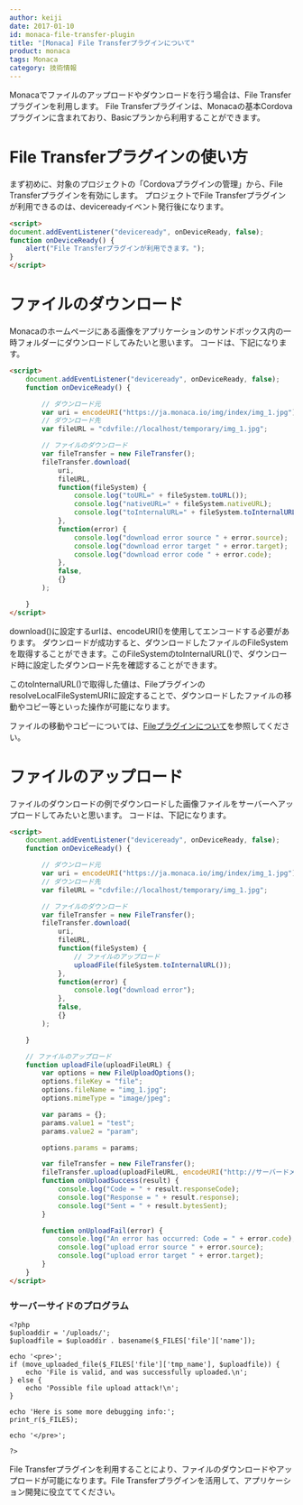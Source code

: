 ```yaml
---
author: keiji
date: 2017-01-10
id: monaca-file-transfer-plugin
title: "[Monaca] File Transferプラグインについて"
product: monaca
tags: Monaca
category: 技術情報
---
```


Monacaでファイルのアップロードやダウンロードを行う場合は、File Transferプラグインを利用します。
File Transferプラグインは、Monacaの基本Cordovaプラグインに含まれており、Basicプランから利用することができます。

# File Transferプラグインの使い方

まず初めに、対象のプロジェクトの「Cordovaプラグインの管理」から、File Transferプラグインを有効にします。
プロジェクトでFile Transferプラグインが利用できるのは、devicereadyイベント発行後になります。

```html
<script>
document.addEventListener("deviceready", onDeviceReady, false);
function onDeviceReady() {
    alert("File Transferプラグインが利用できます。");
}
</script>
```

# ファイルのダウンロード

Monacaのホームページにある画像をアプリケーションのサンドボックス内の一時フォルダーにダウンロードしてみたいと思います。
コードは、下記になります。

```html
<script>
    document.addEventListener("deviceready", onDeviceReady, false);
    function onDeviceReady() {

        // ダウンロード元
        var uri = encodeURI("https://ja.monaca.io/img/index/img_1.jpg");
        // ダウンロード先
        var fileURL = "cdvfile://localhost/temporary/img_1.jpg";

        // ファイルのダウンロード
        var fileTransfer = new FileTransfer();
        fileTransfer.download(
            uri,
            fileURL,
            function(fileSystem) {
                console.log("toURL=" + fileSystem.toURL());
                console.log("nativeURL=" + fileSystem.nativeURL);
                console.log("toInternalURL=" + fileSystem.toInternalURL());
            },
            function(error) {
                console.log("download error source " + error.source);
                console.log("download error target " + error.target);
                console.log("download error code " + error.code);
            },
            false,
            {}
        );

    }
</script>
```

download()に設定するurlは、encodeURI()を使用してエンコードする必要があります。
ダウンロードが成功すると、ダウンロードしたファイルのFileSystemを取得することができます。このFileSystemのtoInternalURL()で、ダウンロード時に設定したダウンロード先を確認することができます。

このtoInternalURL()で取得した値は、FileプラグインのresolveLocalFileSystemURIに設定することで、ダウンロードしたファイルの移動やコピー等といった操作が可能になります。

ファイルの移動やコピーについては、[Fileプラグインについて](https://ja.onsen.io/blog/monaca-file-plugin/)を参照してください。


# ファイルのアップロード

ファイルのダウンロードの例でダウンロードした画像ファイルをサーバーへアップロードしてみたいと思います。
コードは、下記になります。

```html
<script>
    document.addEventListener("deviceready", onDeviceReady, false);
    function onDeviceReady() {

        // ダウンロード元
        var uri = encodeURI("https://ja.monaca.io/img/index/img_1.jpg");
        // ダウンロード先
        var fileURL = "cdvfile://localhost/temporary/img_1.jpg";

        // ファイルのダウンロード
        var fileTransfer = new FileTransfer();
        fileTransfer.download(
            uri,
            fileURL,
            function(fileSystem) {
                // ファイルのアップロード
                uploadFile(fileSystem.toInternalURL());
            },
            function(error) {
                console.log("download error");
            },
            false,
            {}
        );

    }

    // ファイルのアップロード
    function uploadFile(uploadFileURL) {
        var options = new FileUploadOptions();
        options.fileKey = "file";
        options.fileName = "img_1.jpg";
        options.mimeType = "image/jpeg";

        var params = {};
        params.value1 = "test";
        params.value2 = "param";

        options.params = params;

        var fileTransfer = new FileTransfer();
        fileTransfer.upload(uploadFileURL, encodeURI("http://サーバードメイン/uploader.php"), onUploadSuccess, onUploadFail, options);
        function onUploadSuccess(result) {
            console.log("Code = " + result.responseCode);
            console.log("Response = " + result.response);
            console.log("Sent = " + result.bytesSent);
        }

        function onUploadFail(error) {
            console.log("An error has occurred: Code = " + error.code);
            console.log("upload error source " + error.source);
            console.log("upload error target " + error.target);
        }
    }
</script>
```

### サーバーサイドのプログラム
```php:uploader.php
<?php
$uploaddir = '/uploads/';
$uploadfile = $uploaddir . basename($_FILES['file']['name']);

echo '<pre>';
if (move_uploaded_file($_FILES['file']['tmp_name'], $uploadfile)) {
    echo 'File is valid, and was successfully uploaded.\n';
} else {
    echo 'Possible file upload attack!\n';
}

echo 'Here is some more debugging info:';
print_r($_FILES);

echo '</pre>';

?>
```

File Transferプラグインを利用することにより、ファイルのダウンロードやアップロードが可能になります。File Transferプラグインを活用して、アプリケーション開発に役立ててください。

